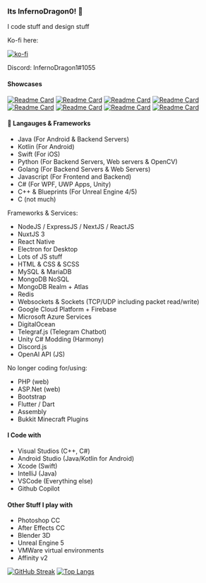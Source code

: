 ### Its InfernoDragon0! 👋

I code stuff and design stuff

Ko-fi here:

[![ko-fi](https://ko-fi.com/img/githubbutton_sm.svg)](https://ko-fi.com/A0A3EYLUS)

Discord: InfernoDragon1#1055

#### Showcases
[![Readme Card](https://github-readme-stats.vercel.app/api/pin/?username=infernodragon0&repo=rng.JS)](https://github.com/InfernoDragon0/rng.JS)
[![Readme Card](https://github-readme-stats.vercel.app/api/pin/?username=infernodragon0&repo=CotLMods)](https://github.com/InfernoDragon0/CotLMods)
[![Readme Card](https://github-readme-stats.vercel.app/api/pin/?username=infernodragon0&repo=StSVoidMod)](https://github.com/InfernoDragon0/StSVoidMod)
[![Readme Card](https://github-readme-stats.vercel.app/api/pin/?username=infernodragon0&repo=COTL_API)](https://github.com/xhayper/COTL_API)
[![Readme Card](https://github-readme-stats.vercel.app/api/pin/?username=infernodragon0&repo=miniLoungeMS)](https://github.com/InfernoDragon0/miniLoungeMS)
[![Readme Card](https://github-readme-stats.vercel.app/api/pin/?username=infernodragon0&repo=CotlMiniModsWiki)](https://github.com/InfernoDragon0/CotlMiniModsWiki)
[![Readme Card](https://github-readme-stats.vercel.app/api/pin/?username=infernodragon0&repo=puzzleHelperMS)](https://github.com/InfernoDragon0/puzzleHelperMS)
[![Readme Card](https://github-readme-stats.vercel.app/api/pin/?username=Zolice&repo=LilyGPT)](https://github.com/Zolice/LilyGPT)


#### 💬 Langauges & Frameworks
- Java (For Android & Backend Servers)
- Kotlin (For Android)
- Swift (For iOS)
- Python (For Backend Servers, Web servers & OpenCV)
- Golang (For Backend Servers & Web Servers)
- Javascript (For Frontend and Backend)
- C# (For WPF, UWP Apps, Unity)
- C++ & Blueprints (For Unreal Engine 4/5)
- C (not much)

Frameworks & Services:
- NodeJS / ExpressJS / NextJS / ReactJS
- NuxtJS 3
- React Native
- Electron for Desktop
- Lots of JS stuff
- HTML & CSS & SCSS
- MySQL & MariaDB
- MongoDB NoSQL
- MongoDB Realm + Atlas
- Redis
- Websockets & Sockets (TCP/UDP including packet read/write)
- Google Cloud Platform + Firebase
- Microsoft Azure Services
- DigitalOcean
- Telegraf.js (Telegram Chatbot)
- Unity C# Modding (Harmony)
- Discord.js
- OpenAI API (JS)


No longer coding for/using:
- PHP (web)
- ASP.Net (web)
- Bootstrap
- Flutter / Dart
- Assembly
- Bukkit Minecraft Plugins

#### I Code with
- Visual Studios (C++, C#)
- Android Studio (Java/Kotlin for Android)
- Xcode (Swift)
- IntelliJ (Java)
- VSCode (Everything else)
- Github Copilot

#### Other Stuff I play with
- Photoshop CC
- After Effects CC
- Blender 3D
- Unreal Engine 5
- VMWare virtual environments
- Affinity v2


[![GitHub Streak](http://github-readme-streak-stats.herokuapp.com?user=infernodragon0&date_format=j%20M%5B%20Y%5D)](https://git.io/streak-stats)
[![Top Langs](https://github-readme-stats.vercel.app/api/top-langs/?username=InfernoDragon0&layout=compact)](https://github.com/infernodragon0)
